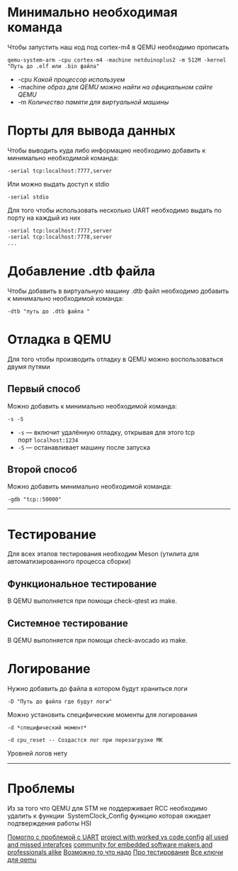 # Минимально необходимая команда
Чтобы запустить наш код под cortex-m4 в QEMU необходимо прописать 
```
qemu-system-arm -cpu cortex-m4 -machine netduinoplus2 -m 512M -kernel "Путь до .elf или .bin файла"
```
* -cpu *Какой процессор используем*
* -machine *образ для QEMU можно найти на официальном сайте QEMU*
* -m *Количество памяти для виртуальной машины*


# Порты для вывода данных
Чтобы выводить куда либо информацию необходимо добавить к  минимально необходимой команда:
```
-serial tcp:localhost:7777,server
```
Или можно выдать доступ к stdio
```
-serial stdio
```

Для того чтобы использовать несколько UART необходимо выдать по порту на каждый из них 
```
-serial tcp:localhost:7777,server
-serial tcp:localhost:7778,server
...
```

# Добавление  .dtb файла 
Чтобы добавить в виртуальную машину .dtb  файл необходимо добавить к  минимально необходимой команда:
```
-dtb "путь до .dtb файла " 
```

# Отладка в QEMU
Для того чтобы производить отладку в QEMU можно воспользоваться двумя путями 
## Первый способ 
Можно добавить к минимально необходимой команда:
```
-s -S
```
- `-s` — включит удалённую отладку, открывая для этого tcp порт `localhost:1234`
- `-S` — останавливает машину после запуска

## Второй способ
Можно добавить минимально необходимой команда:
```
-gdb "tcp::50000"
```


---


# Тестирование 

Для всех этапов тестирования необходим Meson (утилита для автоматизированного процесса сборки) 

## Функциональное тестирование
В QEMU выполняется при помощи check-qtest из make.

## Системное тестирование 
В QEMU выполняется при помощи check-avocado из make.




# Логирование 
Нужно добавить до файла в котором будут храниться логи
```
-D "Путь до файла где будут логи"
```
Можно установить специфические моменты для логирования 
```
-d *специфический момент*

-d cpu_reset -- Создастся лог при перезагрузке МК
```

Уровней логов нету 



---



# Проблемы
Из за того что QEMU для STM не поддерживает RCC необходимо удалить к функции  SystemClock_Config функцию которая ожидает подтверждения работы HSI


[Помогло с проблемой с UART](https://stackoverflow.com/questions/39373236/redirect-multiple-uarts-in-qemu)
[project with worked vs code config](https://github.com/FreeRTOS/FreeRTOS/blob/main/FreeRTOS/Demo/CORTEX_MPS2_QEMU_IAR_GCC/.vscode/tasks.json)
[all used and missed interafces](https://www.qemu.org/docs/master/system/arm/stm32.html)
[community for embedded software makers and professionals alike](https://community.memfault.com)
[Возможно то что надо](https://ocw.cs.pub.ro/courses/iothings/proiecte/2018/qemu)
[Про тестирование](https://core.ac.uk/download/pdf/38063214.pdf)
[Все ключи для qemu](https://xilinx-wiki.atlassian.net/wiki/spaces/A/pages/821428366/QEMU+Options+and+Commands)


